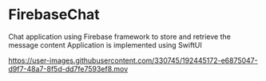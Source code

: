 # FirebaseChat
Chat application using Firebase framework to store and retrieve the message content
Application is implemented using SwiftUI




https://user-images.githubusercontent.com/330745/192445172-e6875047-d9f7-48a7-8f5d-dd7fe7593ef8.mov

